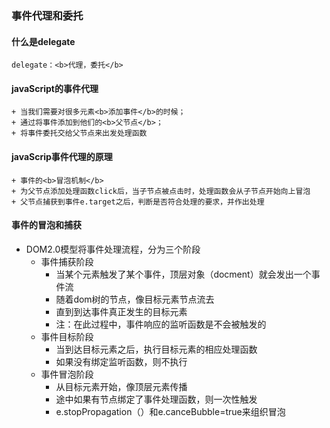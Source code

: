 ### 事件代理和委托

#### 什么是delegate
```
delegate：<b>代理，委托</b>
```

#### javaScript的事件代理
```
+ 当我们需要对很多元素<b>添加事件</b>的时候；
+ 通过将事件添加到他们的<b>父节点</b>；
+ 将事件委托交给父节点来出发处理函数
```

#### javaScrip事件代理的原理
```
+ 事件的<b>冒泡机制</b>
+ 为父节点添加处理函数click后，当子节点被点击时，处理函数会从子节点开始向上冒泡
+ 父节点捕获到事件e.target之后，判断是否符合处理的要求，并作出处理
```

#### 事件的冒泡和捕获

+ DOM2.0模型将事件处理流程，分为三个阶段
	- 事件捕获阶段
		* 当某个元素触发了某个事件，顶层对象（docment）就会发出一个事件流
		* 随着dom树的节点，像目标元素节点流去
		* 直到到达事件真正发生的目标元素
		* 注：在此过程中，事件响应的监听函数是不会被触发的
	- 事件目标阶段
		* 当到达目标元素之后，执行目标元素的相应处理函数
		* 如果没有绑定监听函数，则不执行
	- 事件冒泡阶段
		* 从目标元素开始，像顶层元素传播
		* 途中如果有节点绑定了事件处理函数，则一次性触发
		* e.stopPropagation（）和e.canceBubble=true来组织冒泡